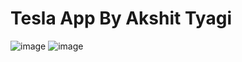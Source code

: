 # Tesla App By Akshit Tyagi
![image](https://user-images.githubusercontent.com/102504167/188583433-f1405344-399b-4a1d-be01-03060bce731a.png)
![image](https://user-images.githubusercontent.com/102504167/188583815-2bfe5c71-74a6-42b9-ae15-da04adee2446.png)
